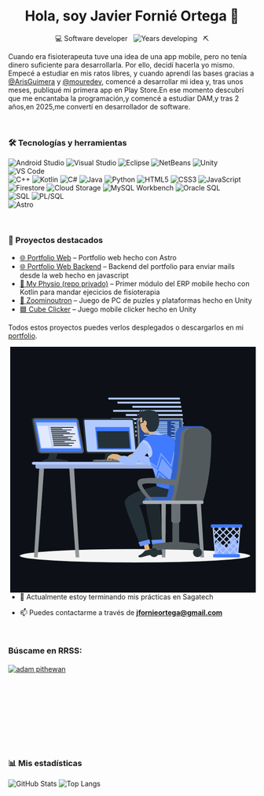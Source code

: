 <h1 align="center">Hola, soy Javier Fornié Ortega 👋</h1>

<p align="center">
  💻 Software developer &nbsp;
  <img src="https://img.shields.io/badge/Años_picando-4-blue" alt="Years developing"/>
  &nbsp;
  ⛏️
</p>

Cuando era fisioterapeuta tuve una idea de una app mobile, pero no tenía dinero suficiente para desarrollarla. Por ello, decidí hacerla yo mismo. Empecé a estudiar en mis ratos libres, y cuando aprendí las bases gracias a [@ArisGuimera](https://github.com/ArisGuimera) y [@mouredev](https://github.com/mouredev), comencé a desarrollar mi idea y, tras unos meses, publiqué mi primera app en Play Store.En ese momento descubrí que me encantaba la programación,y comencé a estudiar DAM,y tras 2 años,en 2025,me convertí en desarrollador de software.

<br>

### 🛠️ Tecnologías y herramientas
![Android Studio](https://img.shields.io/badge/Android_Studio-3DDC84?logo=android&logoColor=white)
![Visual Studio](https://img.shields.io/badge/Visual_Studio-5C2D91?logo=visual-studio&logoColor=white)
![Eclipse](https://img.shields.io/badge/Eclipse-2C2255?logo=eclipse&logoColor=white)
![NetBeans](https://img.shields.io/badge/NetBeans-0095D5?logo=apache-netbeans&logoColor=white)
![Unity](https://img.shields.io/badge/Unity-000000?logo=unity&logoColor=white)
![VS Code](https://img.shields.io/badge/VS_Code-007ACC?logo=visualstudiocode&logoColor=white)
<br>
![C++](https://img.shields.io/badge/C++-00599C?logo=c%2B%2B&logoColor=white)
![Kotlin](https://img.shields.io/badge/Kotlin-7F52FF?logo=kotlin&logoColor=white)
![C#](https://img.shields.io/badge/C%23-239120?logo=c-sharp&logoColor=white)
![Java](https://img.shields.io/badge/Java-007396?logo=openjdk&logoColor=white)
![Python](https://img.shields.io/badge/Python-3776AB?logo=python&logoColor=white)
![HTML5](https://img.shields.io/badge/HTML5-E34F26?logo=html5&logoColor=white)
![CSS3](https://img.shields.io/badge/CSS3-1572B6?logo=css3&logoColor=white)
![JavaScript](https://img.shields.io/badge/JavaScript-F7DF1E?logo=javascript&logoColor=black)
<br>
![Firestore](https://img.shields.io/badge/Firestore-FFCA28?logo=firestore&logoColor=white)
![Cloud Storage](https://img.shields.io/badge/Cloud_Storage-4285F4?logo=google-cloud&logoColor=white)
![MySQL Workbench](https://img.shields.io/badge/MySQL-4479A1?logo=mysql&logoColor=white)
![Oracle SQL](https://img.shields.io/badge/Oracle_SQL-F80000?logo=oracle&logoColor=white)
<br>
![SQL](https://img.shields.io/badge/SQL-4479A1?logo=mysql&logoColor=white)
![PL/SQL](https://img.shields.io/badge/PL%2FSQL-F80000?logo=oracle&logoColor=white)
<br>
![Astro](https://img.shields.io/badge/Astro-0EA5E9?logo=astro&logoColor=white)

<br>

### 🚀 Proyectos destacados
- [🌐 Portfolio Web](https://github.com/fornieDev/PortfolioWeb) – Portfolio web hecho con Astro
- [🌐 Portfolio Web Backend](https://github.com/fornieDev/Portfolio-Backend-Node) – Backend del portfolio para enviar mails desde la web hecho en javascript
- [🤕 My Physio (repo privado)](https://github.com/fornieDev/MyPhysio) – Primer módulo del ERP mobile hecho con Kotlin para mandar ejecicios de fisioterapia
- [🧪 Zoominoutron](https://github.com/fornieDev/Zoominotron) – Juego de PC de puzles y plataformas hecho en Unity
- [🟦 Cube Clicker](https://github.com/fornieDev/CubeClickerRepository) – Juego mobile clicker hecho en Unity

Todos estos proyectos puedes verlos desplegados o descargarlos en mi [portfolio](https://fornie-dev-portfolio.vercel.app/projects2).

<p><img align="right" src="https://github.com/fornieDev/fornieDev/blob/main/animation_500_kxa883sd.gif" alt="adam-pw" /></p>

<br><br><br>

- 🌱 Actualmente estoy terminando mis prácticas en Sagatech

- 📫 Puedes contactarme a través de **jfornieortega@gmail.com**

<br>

<h3 align="left">Búscame en RRSS:</h3>
<p align="left">
  <a href="https://www.linkedin.com/in/javier-forni%C3%A9-ortega-8435a9307/" target="blank"><img align="center"
      src="https://raw.githubusercontent.com/rahuldkjain/github-profile-readme-generator/master/src/images/icons/Social/linked-in-alt.svg"
      alt="adam pithewan" height="30" width="40" /></a>
</p>

<br>
<br>
<br>
<br>
<br>
<br>
<br>
<br>

### 📊 Mis estadísticas
![GitHub Stats](https://github-readme-stats.vercel.app/api?username=ana-martinez&show_icons=true&theme=tokyonight)
![Top Langs](https://github-readme-stats.vercel.app/api/top-langs/?username=ana-martinez&layout=compact&theme=tokyonight)

